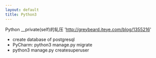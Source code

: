```yaml
---
layout: default
title: Python3
---
```



Python __private(self)的轧压
'http://greybeard.iteye.com/blog/1355216'


- create database of postgresql
- PyCharm: python3 manage.py migrate
- python3 manage.py createsuperuser
